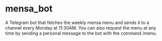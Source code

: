 # mensa_bot
A Telegram bot that fetches the weekly mensa menu and sends it to a channel every Monday at 11:30AM. You can also request the menu at any time by sending a personal message to the bot with the command /menu. 
